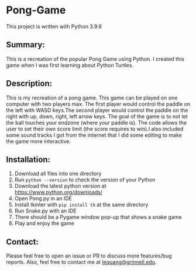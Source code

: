 # Pong-Game

This project is written with Python 3.9.6

## Summary: 
This is a recreation of the popular Pong Game using Python. I created this game when I was first learning about Python Turtles. 

## Description: 
This is my recreation of a pong game. This game can be played on one computer with two players max. The first player would control the paddle on the left with WASD keys.The second player would control the paddle on the right with up, down, right, left arrow keys. The goal of the game is to not let the ball touches your endzone (where your paddle is). The code allows the user to set their own score limit (the score requires to win).I also included some sound tracks I got from the internet that I did some editing to make the game more interactive. 

## Installation:
1. Download all files into one directory
2. Run `python --version` to check the version of your Python
3. Download the latest python version at https://www.python.org/downloads/
4. Open Pong.py in an IDE 
5. Install tkinter with `pip install tk` at the same directory 
6. Run Snake.py with an IDE
7. There should be a Pygame window pop-up that shows a snake game 
8. Play and enjoy the game

## Contact: 
Please feel free to open an issue or PR to discuss more features/bug reports. Also, feel free to contact me at lequang@grinnell.edu.
